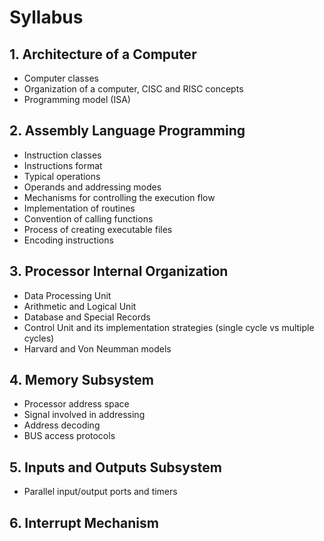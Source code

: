 # Syllabus



## 1. Architecture of a Computer



- Computer classes
- Organization of a computer, CISC and RISC concepts
- Programming model (ISA)



## 2. Assembly Language Programming



- Instruction classes
- Instructions format
- Typical operations
- Operands and addressing modes
- Mechanisms for controlling the execution flow
- Implementation of routines
- Convention of calling functions
- Process of creating executable files
- Encoding instructions



## 3. Processor Internal Organization



- Data Processing Unit
- Arithmetic and Logical Unit
- Database and Special Records
- Control Unit and its implementation strategies (single cycle vs multiple cycles)
- Harvard and Von Neumman models



## 4. Memory Subsystem



- Processor address space
- Signal involved in addressing
- Address decoding
- BUS access protocols



## 5. Inputs and Outputs Subsystem



- Parallel input/output ports and timers



## 6. Interrupt Mechanism



